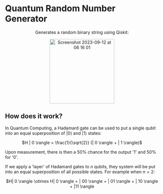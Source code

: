 # Quantum Random Number Generator
<p align="center">
    Generates a random binary string using Qiskit:
</p>

<p align="center">
  <img width="212" alt="Screenshot 2023-09-12 at 06 16 01" src="https://github.com/matt-jung/quantum-random-number-generator/assets/133035195/46e0d378-93c4-4916-bc05-195a1edee14d">
</p>

## How does it work?
In Quantum Computing, a Hadamard gate can be used to put a single qubit into an equal superposition of $| 0 \rangle$ and $| 1 \rangle$ states:

<p align='center'>
    $H | 0 \rangle = \frac{1}{\sqrt{2}} (| 0 \rangle + | 1 \rangle)$
</p>

Upon measurement, there is then a 50% chance for the output '1' and 50% for '0'.

If we apply a 'layer' of Hadamard gates to $n$ qubits, they system will be put into an equal superposition of all possible states. For example when $n=2$:
<p align='center'>
    $H| 0 \rangle \otimes H| 0 \rangle  = | 00 \rangle + | 01 \rangle + | 10 \rangle + |11 \rangle
</p>



